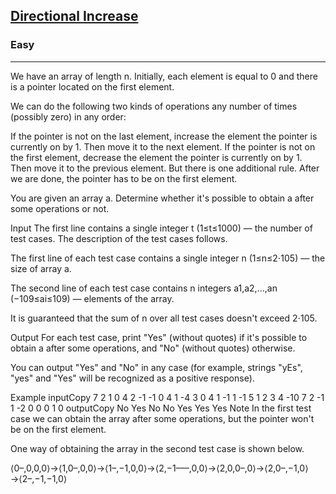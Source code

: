 
<h2><a href="https://codeforces.com/problemset/problem/1693/A">Directional Increase</a></h2>
<h3>Easy</h3>
<hr>
<div><p>We have an array of length n. Initially, each element is equal to 0 and there is a pointer located on the first element.

We can do the following two kinds of operations any number of times (possibly zero) in any order:

If the pointer is not on the last element, increase the element the pointer is currently on by 1. Then move it to the next element.
If the pointer is not on the first element, decrease the element the pointer is currently on by 1. Then move it to the previous element.
But there is one additional rule. After we are done, the pointer has to be on the first element.

You are given an array a. Determine whether it's possible to obtain a after some operations or not.

Input
The first line contains a single integer t (1≤t≤1000)  — the number of test cases. The description of the test cases follows.

The first line of each test case contains a single integer n (1≤n≤2⋅105)  — the size of array a.

The second line of each test case contains n integers a1,a2,…,an (−109≤ai≤109) — elements of the array.

It is guaranteed that the sum of n over all test cases doesn't exceed 2⋅105.

Output
For each test case, print "Yes" (without quotes) if it's possible to obtain a after some operations, and "No" (without quotes) otherwise.

You can output "Yes" and "No" in any case (for example, strings "yEs", "yes" and "Yes" will be recognized as a positive response).

Example
inputCopy
7
2
1 0
4
2 -1 -1 0
4
1 -4 3 0
4
1 -1 1 -1
5
1 2 3 4 -10
7
2 -1 1 -2 0 0 0
1
0
outputCopy
No
Yes
No
No
Yes
Yes
Yes
Note
In the first test case we can obtain the array after some operations, but the pointer won't be on the first element.

One way of obtaining the array in the second test case is shown below.

⟨0–,0,0,0⟩→⟨1,0–,0,0⟩→⟨1–,−1,0,0⟩→⟨2,−1–––,0,0⟩→⟨2,0,0–,0⟩→⟨2,0–,−1,0⟩→⟨2–,−1,−1,0⟩
 
</p>

